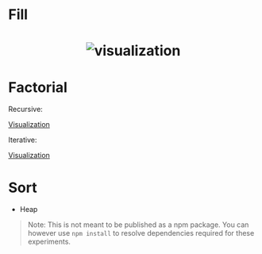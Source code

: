 Fill
====

<h1 align="center">
	<img src="https://cdn.rawgit.com/vitoc/compsci/138f75bc/fill.gif" alt="visualization">
</h1>

Factorial
=========

Recursive:

[Visualization](https://goo.gl/8BWXbZ)

Iterative:

[Visualization](https://goo.gl/Q97VcB)

Sort
====

- Heap

> Note: This is not meant to be published as a npm package. You can however use `npm install` to resolve dependencies required for these experiments.
